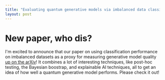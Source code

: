 ```yaml
---
title: "Evaluating quantum generative models via imbalanced data classification benchmarks"
layout: post
---
```


# New paper, who dis?

I'm excited to announce that our paper on using classification performance on
imbalanced datasets as a proxy for measuring generative model quality [up on
the arXiv](https://arxiv.org/abs/2308.10847)!
It combines a lot of interesting techniques, like post-hoc testing, the
Bayesian boostrap, and explainable AI techniques, all to get an idea of how
well a quantum generative model performs.
Please check it out!
